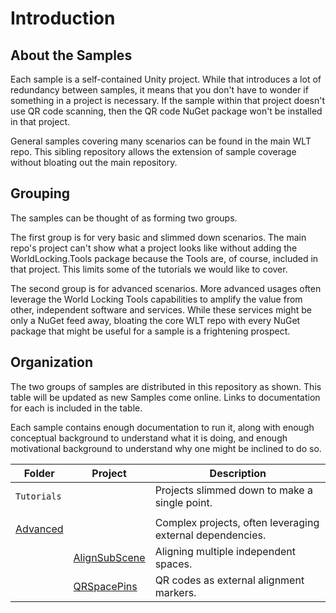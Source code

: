# Introduction

## About the Samples

Each sample is a self-contained Unity project. While that introduces a lot of redundancy between samples, it means that you don't have to wonder if something in a project is necessary. If the sample within that project doesn't use QR code scanning, then the QR code NuGet package won't be installed in that project.

General samples covering many scenarios can be found in the main WLT repo. This sibling repository allows the extension of sample coverage without bloating out the main repository. 

## Grouping

The samples can be thought of as forming two groups.

The first group is for very basic and slimmed down scenarios. The main repo's project can't show what a project looks like without adding the WorldLocking.Tools package because the Tools are, of course, included in that project. This limits some of the tutorials we would like to cover.

The second group is for advanced scenarios. More advanced usages often leverage the World Locking Tools capabilities to amplify the value from other, independent software and services. While these services might be only a NuGet feed away, bloating the core WLT repo with every NuGet package that might be useful for a sample is a frightening prospect.

## Organization

The two groups of samples are distributed in this repository as shown. This table will be updated as new Samples come online. Links to documentation for each is included in the table.

Each sample contains enough documentation to run it, along with enough conceptual background to understand what it is doing, and enough motivational background to understand why one might be inclined to do so. 

| Folder     | Project       | Description                                               |
|------------|---------------|-----------------------------------------------------------|
| `Tutorials`|               | Projects slimmed down to make a single point.             |
|            |               |                                                           |
| [Advanced](Advanced/Advanced.md) |               | Complex projects, often leveraging external dependencies. |
|            | [AlignSubScene](Advanced/AlignSubScene/AlignSubScene.md) | Aligning multiple independent spaces.                    |
|            | [QRSpacePins](Advanced/QRSpacePins/QRSpacePins.md)   | QR codes as external alignment markers.                  |

